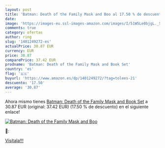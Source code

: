 ```yaml
---
layout: post
title: 'Batman: Death of the Family Mask and Boo al 17.50 % de descuento'
date: 
image: 'https://images-eu.ssl-images-amazon.com/images/I/51W5Le0bjgL._SL200_.jpg'
comments: true
category: ofertas
author: ring
slug: '1401249272-es'
actualPrice: 30.87 EUR
currency: EUR
price: 30.87
comparePrice: 37.42 EUR
prodname: 'Batman: Death of the Family Mask and Book Set'
country: 'es'
flag: '🇪🇸'
buyurl: 'https://www.amazon.es/dp/1401249272/?tag=tolees-21'
descuento: '17.50'
average: '30.87'
---
```


Ahora mismo tienes [Batman: Death of the Family Mask and Book Set](https://www.amazon.es/dp/1401249272/?tag=tolees-21) a 30.87 EUR (original: 37.42 EUR) (17.50 %  de descuento) en el siguiente enlace!

[![Batman: Death of the Family Mask and Boo](https://images-eu.ssl-images-amazon.com/images/I/51W5Le0bjgL._SL200_.jpg)](https://www.amazon.es/dp/1401249272/?tag=tolees-21)

🔎:


[Visítala!!!](https://www.amazon.es/dp/1401249272/?tag=tolees-21)
